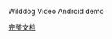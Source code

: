 Wilddog Video Android demo

[完整文档](https://docs.wilddog.com/quickstart/video/android-conversation.html)

